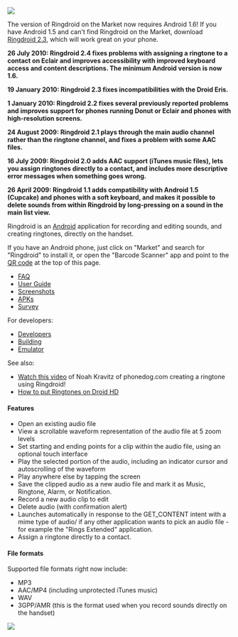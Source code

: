 ![](https://github.com/google/ringdroid/wiki/images/header.png)

The version of Ringdroid on the Market now requires Android 1.6! If you have Android 1.5 and can't find Ringdroid on the Market, download [Ringdroid 2.3](https://github.com/google/ringdroid/wiki/apks/Ringdroid-2.3.apk), which will work great on your phone.

**26 July 2010: Ringdroid 2.4 fixes problems with assigning a ringtone to a contact on Eclair and improves accessibility with improved keyboard access and content descriptions. The minimum Android version is now 1.6.**

**19 January 2010: Ringdroid 2.3 fixes incompatibilities with the Droid Eris.**

**1 January 2010: Ringdroid 2.2 fixes several previously reported problems and improves support for phones running Donut or Eclair and phones with high-resolution screens.**

**24 August 2009: Ringdroid 2.1 plays through the main audio channel rather than the ringtone channel, and fixes a problem with some AAC files.**

**16 July 2009: Ringdroid 2.0 adds AAC support (iTunes music files), lets you assign ringtones directly to a contact, and includes more descriptive error messages when something goes wrong.**

**26 April 2009: Ringdroid 1.1 adds compatibility with Android 1.5 (Cupcake) and phones with a soft keyboard, and makes it possible to delete sounds from within Ringdroid by long-pressing on a sound in the main list view.**

Ringdroid is an [Android](https://developers.google.com/android) application for recording and editing sounds, and creating ringtones, directly on the handset.

If you have an Android phone, just click on "Market" and search for "Ringdroid" to install it, or open the "Barcode Scanner" app and point to the [QR code](http://phandroid.com/2009/07/29/qr-code-faq-and-fun/) at the top of this page.

  * [FAQ](https://github.com/google/ringdroid/wiki/FAQ)
  * [User Guide](https://github.com/google/ringdroid/wiki/Using-Ringdroid)
  * [Screenshots](https://github.com/google/ringdroid/wiki/Screenshots)
  * [APKs](https://github.com/google/ringdroid/wiki/APKs)
  * [Survey](http://spreadsheets.google.com/viewform?key=pjClfOcMDHuckMdw44cfgNA)

For developers:

  * [Developers](https://github.com/google/ringdroid/Developers)
  * [Building](https://github.com/google/ringdroid/Building)
  * [Emulator](https://github.com/google/ringdroid/Emulator)

See also:

  * [Watch this video](http://www.phonedog.com/cell-phone-videos/t-mobile-g1-review-phone-and-ringtones.aspx) of Noah Kravitz of phonedog.com creating a ringtone using Ringdroid!
  * [How to put Ringtones on Droid HD](http://www.youtube.com/watch?v=AnAZ829lDVo)

#### Features

* Open an existing audio file
* View a scrollable waveform representation of the audio file at 5 zoom levels
* Set starting and ending points for a clip within the audio file, using an optional touch interface
* Play the selected portion of the audio, including an indicator cursor and autoscrolling of the waveform
* Play anywhere else by tapping the screen
* Save the clipped audio as a new audio file and mark it as Music, Ringtone, Alarm, or Notification.
* Record a new audio clip to edit
* Delete audio (with confirmation alert)
* Launches automatically in response to the GET_CONTENT intent with a mime type of audio/ if any other application wants to pick an audio file - for example the "Rings Extended" application.
* Assign a ringtone directly to a contact.

#### File formats
Supported file formats right now include:

* MP3
* AAC/MP4 (including unprotected iTunes music)
* WAV
* 3GPP/AMR (this is the format used when you record sounds directly on the handset)

![](https://github.com/google/ringdroid/wiki/images/ringdroid_screenshot_2_small.png)
